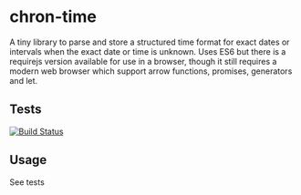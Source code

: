 # chron-time
A tiny library to parse and store a structured time format for exact dates or intervals when the exact date or time is unknown. Uses ES6 but there is a requirejs version available for use in a browser, though it still requires a modern web browser which support arrow functions, promises, generators and let.

## Tests
[![Build Status](https://travis-ci.org/mattiasrunge/chron-time.png)](https://travis-ci.org/mattiasrunge/chron-time)

## Usage

See tests

